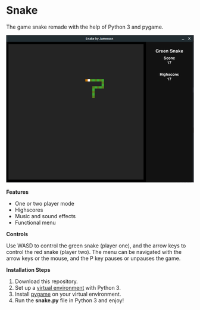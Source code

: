 # Snake

The game snake remade with the help of Python 3 and pygame.

<img src="preview.png" alt="image">

**Features**

* One or two player mode
* Highscores
* Music and sound effects
* Functional menu

**Controls**

Use WASD to control the green snake (player one), and the arrow keys to control the red snake (player two). The menu can be navigated with the arrow keys or the mouse, and the P key pauses or unpauses the game.

**Installation Steps**

1. Download this repository.
2. Set up a [virtual environment](https://docs.python.org/3/tutorial/venv.html) with Python 3.
3. Install [pygame](https://pypi.org/project/pygame/) on your virtual environment.
4. Run the **snake.py** file in Python 3 and enjoy!